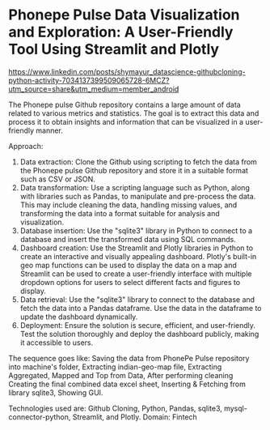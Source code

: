 # Phonepe Pulse Data Visualization and Exploration: A User-Friendly Tool Using Streamlit and Plotly
https://www.linkedin.com/posts/shymayur_datascience-githubcloning-python-activity-7034137399509065728-6MCZ?utm_source=share&utm_medium=member_android


The Phonepe pulse Github repository contains a large amount of data related to various metrics and statistics. The goal is to extract this data and process it to obtain
insights and information that can be visualized in a user-friendly manner. 

Approach:
1. Data extraction: Clone the Github using scripting to fetch the data from the
Phonepe pulse Github repository and store it in a suitable format such as CSV
or JSON.
2. Data transformation: Use a scripting language such as Python, along with
libraries such as Pandas, to manipulate and pre-process the data. This may
include cleaning the data, handling missing values, and transforming the data
into a format suitable for analysis and visualization.
3. Database insertion: Use the "sqlite3" library in Python to
connect to a database and insert the transformed data using SQL
commands.
4. Dashboard creation: Use the Streamlit and Plotly libraries in Python to create
an interactive and visually appealing dashboard. Plotly's built-in geo map
functions can be used to display the data on a map and Streamlit can be used
to create a user-friendly interface with multiple dropdown options for users to
select different facts and figures to display.
5. Data retrieval: Use the "sqlite3" library to connect to the database and fetch the data into a Pandas dataframe. Use the data in
the dataframe to update the dashboard dynamically.
6. Deployment: Ensure the solution is secure, efficient, and user-friendly. Test
the solution thoroughly and deploy the dashboard publicly, making it
accessible to users.

The sequence goes like: Saving the data from PhonePe Pulse repository into machine's folder, Extracting indian-geo-map file, Extracting Aggregated, Mapped and Top from Data, After performing cleaning Creating the final combined data excel sheet, Inserting & Fetching from library sqlite3, Showing GUI.
 
Technologies used are: Github Cloning, Python, Pandas, sqlite3, mysql-connector-python, Streamlit, and Plotly. 
Domain: Fintech

